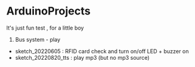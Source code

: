 # ArduinoProjects

It's just fun test , for a little boy

1. Bus system - play 
- sketch_20220605 : RFID card check and turn on/off LED + buzzer on
- sketch_20220820_tts : play mp3 (but no mp3 source)

